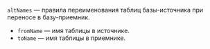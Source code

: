 `altNames` — правила переименования таблиц базы-источника при переносе в базу-приемник.

* `fromName` — имя таблицы в источнике.
* `toName` — имя таблицы в приемнике.

